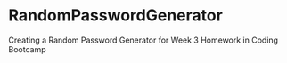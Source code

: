 # RandomPasswordGenerator
Creating a Random Password Generator for Week 3 Homework in Coding Bootcamp
